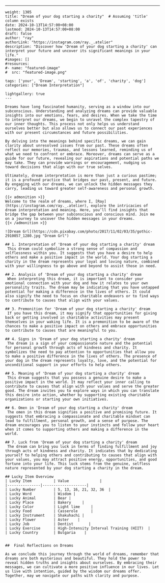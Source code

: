 ---
    weight: 1305
    title: "Dream of your dog starting a charity"  # Assuming 'title' column exists
    date: 2024-10-13T14:57:00+08:00
    lastmod: 2024-10-13T14:57:00+08:00
    draft: false
    author: "ray"
    authorLink: "https://instagram.com/ray._.atelier"
    description: "Discover how 'Dream of your dog starting a charity' can interpret your future and uncover its significant meanings in your life."
    #images: []
    #resources:
    #- name: "featured-image"
    #  src: "featured-image.png"
    
    tags: ['your', 'Dream', 'starting', 'a', 'of', 'charity', 'dog']
    categories: ["Dream Interpretation"]
    
    lightgallery: true
    ---
    
    Dreams have long fascinated humanity, serving as a window into our subconscious. Understanding and analyzing dreams can provide valuable insights into our emotions, fears, and desires. When we take the time to interpret our dreams, we begin to unravel the complex tapestry of our inner thoughts. This process not only helps us understand ourselves better but also allows us to connect our past experiences with our present circumstances and future possibilities.
    
    By delving into the meanings behind specific dreams, we can gain clarity about unresolved issues from our past. These dreams often reflect our memories, traumas, and lessons learned, reminding us of what we need to confront or embrace. Moreover, dreams can serve as a guide for our future, revealing our aspirations and potential paths we may take. They can provide warnings or encouragement, nudging us toward decisions that align with our true selves.
    
    Ultimately, dream interpretation is more than just a curious pastime; it is a profound practice that bridges our past, present, and future. By engaging with our dreams, we can unlock the hidden messages they carry, leading us toward greater self-awareness and personal growth.
    
    {{< admonition >}}
    Welcome to the realm of dreams, where I, [Ray](https://instagram.com/ray._.atelier), explore the intricacies of dream interpretation and meaning. Here, you’ll find insights that bridge the gap between your subconscious and conscious mind. Join me on a journey to uncover the hidden messages in your dreams.
    {{< /admonition >}}
    
    ![Dream Grl](https://cdn.pixabay.com/photo/2017/11/02/03/35/gothic-2910057_1280.jpg "Dream Grl")
    
    ## 1. Interpretation of 'Dream of your dog starting a charity' dream
     This dream could symbolize a strong sense of compassion and selflessness within you. It suggests that you have a desire to help others and make a positive impact in the world. Your dog starting a charity in the dream represents your loyal and loving nature, combined with your willingness to go above and beyond to assist those in need.
    
    ## 2. Analysis of 'Dream of your dog starting a charity' dream
     When interpreting this dream, it is important to consider your emotional connection with your dog and how it relates to your own personality traits. The dream may be indicating that you have untapped potential for making a difference in the lives of others. It could also signify the need to focus on charitable endeavors or to find ways to contribute to causes that align with your values.
    
    ## 3. Premonition for 'Dream of your dog starting a charity' dream
     If you have this dream, it may signify that opportunities for giving back or getting involved in charitable activities may present themselves in your waking life. It is a premonition to be aware of the chances to make a positive impact on others and embrace opportunities to contribute to causes that are meaningful to you.
    
    ## 4. Signs in 'Dream of your dog starting a charity' dream
     The dream is a sign of your compassionate nature and the potential for personal growth through acts of kindness and charity. It symbolizes the need to pay attention to opportunities that allow you to make a positive difference in the lives of others. The presence of your dog in the dream represents loyalty, love, and the potential for unconditional support in your efforts to help others.
    
    ## 5. Meaning of 'Dream of your dog starting a charity' dream
     This dream suggests that you possess a genuine desire to make a positive impact in the world. It may reflect your inner calling to contribute to causes that align with your values and serve the greater good. The dream invites you to explore ways in which you can translate this desire into action, whether by supporting existing charitable organizations or starting your own initiatives.
    
    ## 6. Omen in 'Dream of your dog starting a charity' dream
     The omen in this dream signifies a positive and promising future. It suggests that embracing a compassionate and charitable mindset can lead to fulfillment, personal growth, and a sense of purpose. The dream encourages you to listen to your instincts and follow your heart when it comes to supporting others and making a difference in the world.
    
    ## 7. Luck from 'Dream of your dog starting a charity' dream
     The dream can bring you luck in terms of finding fulfillment and joy through acts of kindness and charity. It indicates that by dedicating yourself to helping others and contributing to causes that align with your values, you may attract positive energy, opportunities, and good fortune into your life. This luck stems from the genuine, selfless nature represented by your dog starting a charity in the dream.
    
    ## Lucky Item Overview
    | Lucky Item          | Value              |
    |---------------|--------------------|
    | Lucky Number        | 5, 13, 16, 21, 32, 36  |
    | Lucky Word          | Wisdom |
    | Lucky Animal        | Bear |
    | Lucky Place         | Bakery     |
    | Lucky Color         | Light lime     |
    | Lucky Food          | Casserole      |
    | Lucky Instrument    | Shakuhachi |
    | Lucky Flower        | Aster    |
    | Lucky Job           | Dentist       |
    | Lucky Exercise      | High-Intensity Interval Training (HIIT)  |
    | Lucky Country       | Bulgaria    |
    
    
    ##  Final Reflections on Dreams
    
    As we conclude this journey through the world of dreams, remember that dreams are both mysterious and beautiful. They hold the power to reveal hidden truths and insights about ourselves. By embracing their messages, we can cultivate a more positive influence in our lives. Let us live with intention, guided by the wisdom our dreams offer. Together, may we navigate our paths with clarity and purpose.
    